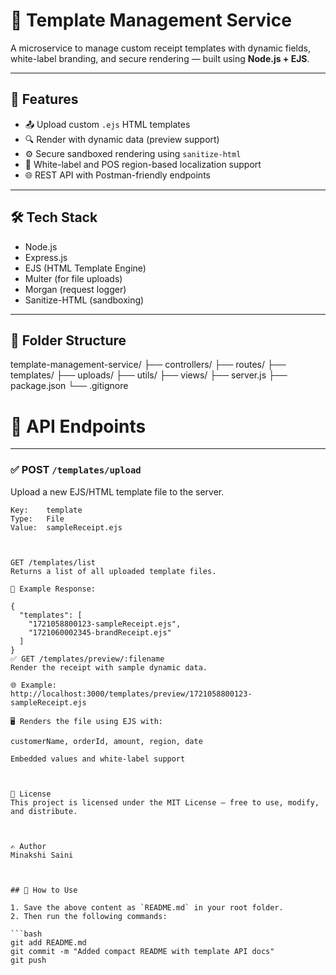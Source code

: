 # 🧩 Template Management Service

A microservice to manage custom receipt templates with dynamic fields, white-label branding, and secure rendering — built using **Node.js + EJS**.

---

## 🚀 Features

- 📤 Upload custom `.ejs` HTML templates
- 🔍 Render with dynamic data (preview support)
- ⚙️ Secure sandboxed rendering using `sanitize-html`
- 🧾 White-label and POS region-based localization support
- 🌐 REST API with Postman-friendly endpoints

---

## 🛠 Tech Stack

- Node.js
- Express.js
- EJS (HTML Template Engine)
- Multer (for file uploads)
- Morgan (request logger)
- Sanitize-HTML (sandboxing)

---

## 📁 Folder Structure


template-management-service/
├── controllers/
├── routes/
├── templates/
├── uploads/
├── utils/
├── views/
├── server.js
├── package.json
└── .gitignore

# 🧩 API Endpoints

---

### ✅ POST `/templates/upload`

Upload a new EJS/HTML template file to the server.

```form-data
Key:    template
Type:   File
Value:  sampleReceipt.ejs



GET /templates/list
Returns a list of all uploaded template files.

🧾 Example Response:

{
  "templates": [
    "1721058800123-sampleReceipt.ejs",
    "1721060002345-brandReceipt.ejs"
  ]
}
✅ GET /templates/preview/:filename
Render the receipt with sample dynamic data.

🌐 Example:
http://localhost:3000/templates/preview/1721058800123-sampleReceipt.ejs

🖥️ Renders the file using EJS with:

customerName, orderId, amount, region, date

Embedded values and white-label support



📃 License
This project is licensed under the MIT License – free to use, modify, and distribute.



✍️ Author
Minakshi Saini



## 🚀 How to Use

1. Save the above content as `README.md` in your root folder.
2. Then run the following commands:

```bash
git add README.md
git commit -m "Added compact README with template API docs"
git push
